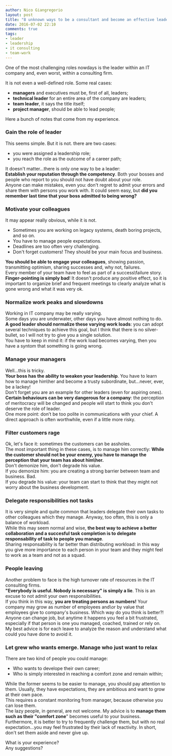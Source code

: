 ```yaml
---
author: Nico Giangregorio
layout: post
title: "8 unknown ways to be a consultant and become an effective leader"
date: 2016-07-02 22:10
comments: true
tags:
- leader
- leadership
- it consulting
- team-work
---
```


One of the most challenging roles nowdays is the leader within an IT company and, even worst, within a consulting firm.

It is not even a well-defined role. Some real cases:

* **managers** and executives must be, first of all, leaders;
* **technical leader** for an entire area of the company are leaders;
* **team leader**, it says the title itself;
* **project manager**, should be able to lead people;  

Here a bunch of notes that come from my experience. 

###  Gain the role of leader  
This seems simple. But it is not. there are two cases:

-	you were assigned a leadership role;
-	you reach the role as the outcome of a career path;  

It doesn't matter...there is only one way to be a leader:  
**Establish your reputation through the competency**.
Both your bosses and people who report to you should not have doubt about your role.  
Anyone can make mistakes, even you: don't regret to admit your errors and share them with persons you work with. It could seem easy, but **did you remember last time that your boss admitted to being wrong?**  

### Motivate your colleagues  
It may appear really obvious, while it is not.


-	Sometimes you are working on legacy systems, death boring projects, and so on.
-	You have to manage people expectations.
-	Deadlines are too often very challenging.
-	Don't forget customers! They should be your main focus and business.  

**You should be able to engage your colleagues**, showing passion, transmitting optimism, sharing successes and, why not, failures.  
Every member of your team have to feel as part of a success\failure story.  
**Finger-pointing is simply bad**! It doesn't produce any positive effect, so it is important to organize brief and frequent meetings to clearly analyze what is gone wrong and what it was very ok.  

### Normalize work peaks and slowdowns
Working in IT company may be really varying.  
Some days you are underwater, other days you have almost nothing to do.  
**A good leader should normalize these varying work loads**: you can adopt several techniques to achieve this goal, but I think that there is no silver-bullet, so I will not try to give you a single solution.  
You have to keep in mind it: if the work load becomes varying, then you have a syntom that something is going wrong.  

### Manage your managers
Well...this is tricky.  
**Your boss has the ability to weaken your leadership**. You have to learn how to manage him\her and become a trusty subordinate, but...never, ever, be a lackey!  
Don't forget you are an example for other leaders (even for aspiring ones). **Certain behaviours can be very dangerous for a company**: the perception of meritocracy will be changed and people will start to think you don't deserve the role of leader.  
One more point: don’t be too polite in communications with your chief. A direct approach is often worthwhile, even if a little more risky.  

### Filter customers rage
Ok, let's face it: sometimes the customers can be assholes.  
The most important thing in these cases, is to manage him correctly:
**While the customer should not be your enemy, you have to manage the perception that your team has about him\her.**  
Don't demonize him, don't degrade his value.  
If you demonize him: you are creating a strong barrier between team and business. Bad.  
If you degrade his value: your team can start to think that they might not worry about the business development.  

### Delegate responsibilities not tasks
It is very simple and quite common that leaders delegate their own tasks to other colleagues which they manage. Anyway, too often, this is only a balance of workload.  
While this may seem normal and wise, **the best way to achieve a better collaboration and a succesful task completion is to delegate responsability of task to people you manage**.  
Sharing responsability is far better than distributing workload: in this way you give more importance to each person in your team and they might feel to work as a team and not as a squad.  

### People leaving
Another problem to face is the high turnover rate of resources in the IT consulting firms.  
**"Everybody is useful. Nobody is necessary" is simply a lie**. This is an excuse to not admit your own responsibilities.  
If you think in this way, **you are treating persons as numbers!** Your company may grow as number of employees and\or by value that employees give to company's business. Which way do you think is better?!  
Anyone can change job, but anytime it happens you feel a bit frustrated, especially if that person is one you managed, coached, trained or rely on.
My best advice is for each leave to analyze the reason and understand what could you have done to avoid it.  

### Let grew who wants emerge. Manage who just want to relax
There are two kind of people you could manage:

-	Who wants to develope their own career;
-	Who is simply interested in reaching a comfort zone and remain within;  

While the former seems to be easier to manage, you should pay attention to them. Usually, they have expectations, they are ambitious and want to grow at their own pace.  
This requires a constant monitoring from manager, because otherwise you can lose them.  
The lazy people, in general, are not welcome. My advice is to **manage them such as their "comfort zone**" becomes useful to your business. Furthermore, it is better to try to frequently challenge them, but with no real expectation...you may feel frustrated by their lack of reactivity.
In short, don't set them aside and never give up.


  
What is your experience?  
Any suggestions?  